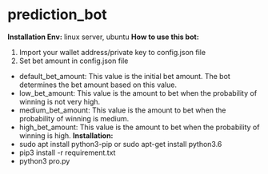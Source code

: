 # prediction_bot
<b>Installation Env:</b> linux server, ubuntu
<b>How to use this bot:</b>
1. Import your wallet address/private key to config.json file
2. Set bet amount in config.json file
  - default_bet_amount: This value is the initial bet amount. The bot determines the bet amount based on this value.
  - low_bet_amount: This value is the amount to bet when the probability of winning is not very high.
  - medium_bet_amount: This value is the amount to bet when the probability of winning is medium.
  - high_bet_amount: This value is the amount to bet when the probability of winning is high.
<b>Installation:</b>
  -  sudo apt install python3-pip  or sudo apt-get install python3.6
  -  pip3 install -r requirement.txt
  -  python3 pro.py 
